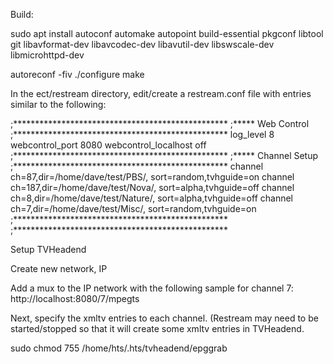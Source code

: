 Build:

sudo apt install autoconf automake autopoint build-essential pkgconf libtool git libavformat-dev libavcodec-dev libavutil-dev libswscale-dev libmicrohttpd-dev

autoreconf -fiv
./configure
make

In the ect/restream directory, edit/create a restream.conf file with entries similar to the following:

;*************************************************
;*****   Web Control
;*************************************************
log_level 8
webcontrol_port 8080
webcontrol_localhost off
;*************************************************
;*****   Channel Setup
;*************************************************
channel ch=87,dir=/home/dave/test/PBS/, sort=random,tvhguide=on
channel ch=187,dir=/home/dave/test/Nova/, sort=alpha,tvhguide=off
channel ch=8,dir=/home/dave/test/Nature/, sort=alpha,tvhguide=off
channel ch=7,dir=/home/dave/test/Misc/, sort=random,tvhguide=on
;*************************************************
;*************************************************


Setup TVHeadend

Create new network, IP

Add a mux to the IP network with the following sample for channel 7:
http://localhost:8080/7/mpegts


Next, specify the xmltv entries to each channel.
(Restream may need to be started/stopped so that it will create some xmltv entries in TVHeadend.

sudo chmod 755 /home/hts/.hts/tvheadend/epggrab


